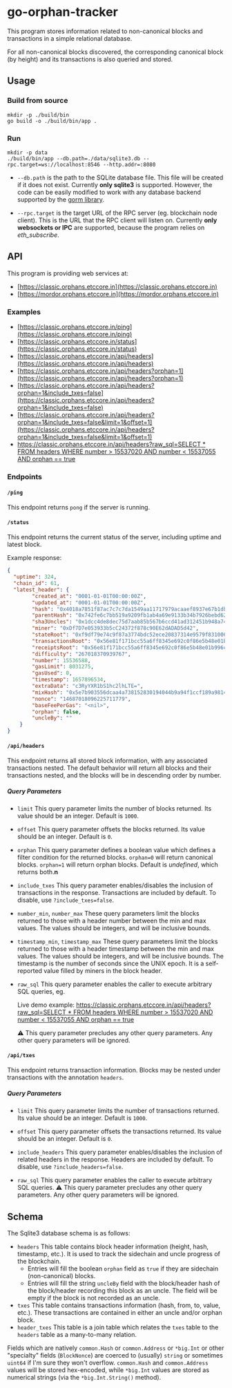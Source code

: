 # go-orphan-tracker

This program stores information related to non-canonical blocks and transactions in a simple relational database.

For all non-canonical blocks discovered, the corresponding canonical block (by height) and its transactions is also queried and stored.

## Usage

### Build from source

```shell
mkdir -p ./build/bin
go build -o ./build/bin/app .
```

### Run

```shell
mkdir -p data
./build/bin/app --db.path=./data/sqlite3.db --rpc.target=ws://localhost:8546 --http.addr=:8080
```

- `--db.path` is the path to the SQLite database file.
  This file will be created if it does not exist.
  Currently __only sqlite3__ is supported. However, the code can be easily modified to work
  with any database backend supported by the [gorm library](https://gorm.io).

- `--rpc.target` is the target URL of the RPC server (eg. blockchain node client).
  This is the URL that the RPC client will listen on.
  Currently __only websockets or IPC__ are supported, because the program relies on _eth_subscribe_.

## API

This program is providing web services at:
- [https://classic.orphans.etccore.in](https://classic.orphans.etccore.in)
- [https://mordor.orphans.etccore.in](https://mordor.orphans.etccore.in)

### Examples

- [https://classic.orphans.etccore.in/ping](https://classic.orphans.etccore.in/ping)
- [https://classic.orphans.etccore.in/status](https://classic.orphans.etccore.in/status)
- [https://classic.orphans.etccore.in/api/headers](https://classic.orphans.etccore.in/api/headers)
- [https://classic.orphans.etccore.in/api/headers?orphan=1](https://classic.orphans.etccore.in/api/headers?orphan=1)
- [https://classic.orphans.etccore.in/api/headers?orphan=1&include_txes=false](https://classic.orphans.etccore.in/api/headers?orphan=1&include_txes=false)
- [https://classic.orphans.etccore.in/api/headers?orphan=1&include_txes=false&limit=1&offset=1](https://classic.orphans.etccore.in/api/headers?orphan=1&include_txes=false&limit=1&offset=1)
- [https://classic.orphans.etccore.in/api/headers?raw_sql=SELECT * FROM headers WHERE number > 15537020 AND number < 15537055 AND orphan == true](https://classic.orphans.etccore.in/api/headers?raw_sql=SELECT%20*%20FROM%20headers%20WHERE%20number%20%3E%2015537020%20AND%20number%20%3C%2015537055%20AND%20orphan%20==%20true)

### Endpoints

#### `/ping` 

This endpoint returns `pong` if the server is running.

#### `/status` 

This endpoint returns the current status of the server, including uptime and latest block.

Example response:

```json
{
  "uptime": 324,
  "chain_id": 61,
  "latest_header": {
        "created_at": "0001-01-01T00:00:00Z",
        "updated_at": "0001-01-01T00:00:00Z",
        "hash": "0x4018a7851f87ac7c7c7da1549aa11717979acaaef8937e67b1db3a573e5df29a",
        "parentHash": "0x742fe6c7bb519a9209fb1ab4a69e9133b34b7926bebd62b100033f6f60ed89e4",
        "sha3Uncles": "0x1dcc4de8dec75d7aab85b567b6ccd41ad312451b948a7413f0a142fd40d49347",
        "miner": "0xDf7D7e053933b5cC24372f878c90E62dADAD5d42",
        "stateRoot": "0xf9df79e74c9f87a3774bdc52ece20837314e9579f831006a85c23adbe16a32d9",
        "transactionsRoot": "0x56e81f171bcc55a6ff8345e692c0f86e5b48e01b996cadc001622fb5e363b421",
        "receiptsRoot": "0x56e81f171bcc55a6ff8345e692c0f86e5b48e01b996cadc001622fb5e363b421",
        "difficulty": "267018370939767",
        "number": 15536588,
        "gasLimit": 8031275,
        "gasUsed": 0,
        "timestamp": 1657896534,
        "extraData": "c3RyYXR1bS1hc2lhLTE=",
        "mixHash": "0x5e7b903556dcaa4a738152830194044b9a94f1ccf189a98146e5f66af81c96ca",
        "nonce": "14687018096225711779",
        "baseFeePerGas": "<nil>",
        "orphan": false,
        "uncleBy": ""
    }
}
```

#### `/api/headers` 

This endpoint returns all stored block information, with any associated transactions nested. The default behavior will return all blocks and their transactions nested, and the blocks will be in descending order by number.

##### Query Parameters
  
- `limit` This query parameter limits the number of blocks returned. Its value should be an integer. Default is `1000`.

- `offset` This query parameter offsets the blocks returned. Its value should be an integer. Default is `0`.

- `orphan` This query parameter defines a boolean value which defines a filter condition for the returned blocks. `orphan=0` will return canonical blocks. `orphan=1` will return orphan blocks. Default is _undefined_, which returns both.**n**
  
- `include_txes` This query parameter enables/disables the inclusion of transactions in the response. Transactions are included by default. To disable, use `?include_txes=false`. 

- `number_min`, `number_max` These query parameters limit the blocks returned to those with a header number between the min and max values. The values should be integers, and will be inclusive bounds.

- `timestamp_min`, `timestamp_max` These query parameters limit the blocks returned to those with a header timestamp between the min and max values. The values should be integers, and will be inclusive bounds. The timestamp is the number of seconds since the UNIX epoch. It is a self-reported value filled by miners in the block header.

- `raw_sql` This query parameter enables the caller to execute arbitrary SQL queries, eg.

  Live demo example: [https://classic.orphans.etccore.in/api/headers?raw_sql=SELECT * FROM headers WHERE number > 15537020 AND number < 15537055 AND orphan == true](https://classic.orphans.etccore.in/api?raw_sql=SELECT%20*%20FROM%20heads%20WHERE%20number%20%3E%2015537020%20AND%20number%20%3C%2015537055%20AND%20orphan%20==%20true)

  :warning: This query parameter precludes any other query parameters. Any other query parameters will be ignored.

#### `/api/txes`

This endpoint returns transaction information. Blocks may be nested under transactions with the annotation `headers`.

##### Query Parameters

- `limit` This query parameter limits the number of transactions returned. Its value should be an integer. Default is `1000`.

- `offset` This query parameter offsets the transactions returned. Its value should be an integer. Default is `0`.

- `include_headers` This query parameter enables/disables the inclusion of related headers in the response. Headers are included by default. To disable, use `?include_headers=false`. 

- `raw_sql` This query parameter enables the caller to execute arbitrary SQL queries.
  :warning: This query parameter precludes any other query parameters. Any other query parameters will be ignored.

## Schema

The Sqlite3 database schema is as follows:

- `headers` This table contains block header information (height, hash, timestamp, etc.).
  It is used to track the sidechain and uncle progress of the blockchain.
  - Entries will fill the boolean `orphan` field as `true` if they are sidechain (non-canonical) blocks.
  - Entries will fill the string `uncleBy` field with the block/header hash of the block/header recording this block as an uncle.
    The field will be empty if the block is not recorded as an uncle.
- `txes` This table contains transactions information (hash, from, to, value, etc.).
  These transactions are contained in either an uncle and/or orphan block.
- `header_txes` This table is a join table which relates the `txes` table to the `headers` table as a many-to-many relation.

Fields which are natively `common.Hash` or `common.Address` or `*big.Int` or other "specialty" fields (`BlockNonce`) are coerced to (usually) `string` or sometimes `uint64` if I'm sure they won't overflow. `common.Hash` and `common.Address` values will be stored hex-encoded, while `*big.Int` values are stored as numerical strings (via the `*big.Int.String()` method). 
